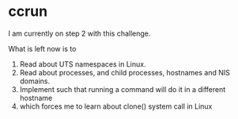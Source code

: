 # ccrun

I am currently on step 2 with this challenge.

What is left now is to

1. Read about UTS namespaces in Linux.
2. Read about processes, and child processes, hostnames and NIS domains.
3. Implement such that running a command will do it in a different hostname
4. which forces me to learn about clone() system call in Linux
